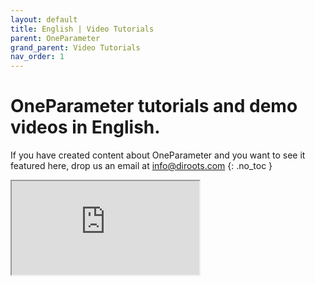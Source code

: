 ```yaml
---
layout: default
title: English | Video Tutorials
parent: OneParameter
grand_parent: Video Tutorials
nav_order: 1
---
```


# OneParameter tutorials and demo videos in English.
If you have created content about OneParameter and you want to see it featured here, drop us an email at info@diroots.com
{: .no_toc }

 <div class="di-iframe-container">
  <iframe
  title="#DiRootsOne | Add/Remove Revit parameter values in bulk with OneParameter"
  class="di-responsive-iframe"
  src="https://www.youtube.com/embed/zcQNOiKWeDI">
  </iframe>
</div>
